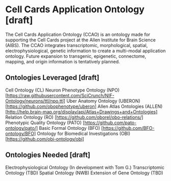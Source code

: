 # Cell Cards Application Ontology [draft]

The Cell Cards Application Ontology (CCAO) is an ontology made for supporting the Cell Cards project at the Allen Institute for Brain Science (AIBS). The CCAO integrates transcriptomic, morphological, spatial, electrophysiological, genetic information to create a multi-modal application ontology. Future expansion to transgenic, epigenetic, connectome, mapping, and origin information is tentatively planned. 

## Ontologies Leveraged [draft]

Cell Ontology (CL)
Neuron Phenotype Ontology (NPO) [https://raw.githubusercontent.com/SciCrunch/NIF-Ontology/neurons/ttl/npo.ttl]
Uber Anatomy Ontology (UBERON) [https://github.com/obophenotype/uberon]
Allen Atlas Ontologies (ALLEN) [http://help.brain-map.org/display/api/Atlas+Drawings+and+Ontologies]
Relation Ontology (RO) [https://github.com/oborel/obo-relations/]
Phenotypic Quality Ontology (PATO) [https://github.com/pato-ontology/pato/]
Basic Formal Ontology (BFO) [https://github.com/BFO-ontology/BFO]
Ontology for Biomedical Investigations (OBI) [https://github.com/obi-ontology/obi]

## Ontologies Needed [draft]

Electrophysiological Ontology (In development with Tom G.)
Transcriptomic Ontology (TBD)
Spatial Ontology (NWB)
Extension of Gene Ontology (TBD)

## 
